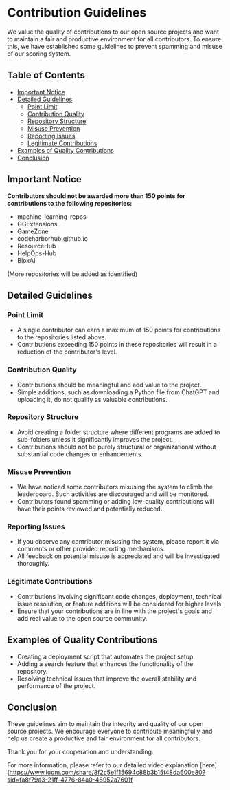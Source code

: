 # Contribution Guidelines

We value the quality of contributions to our open source projects and want to maintain a fair and productive environment for all contributors. To ensure this, we have established some guidelines to prevent spamming and misuse of our scoring system.

## Table of Contents

- [Important Notice](#important-notice)
- [Detailed Guidelines](#detailed-guidelines)
  - [Point Limit](#point-limit)
  - [Contribution Quality](#contribution-quality)
  - [Repository Structure](#repository-structure)
  - [Misuse Prevention](#misuse-prevention)
  - [Reporting Issues](#reporting-issues)
  - [Legitimate Contributions](#legitimate-contributions)
- [Examples of Quality Contributions](#examples-of-quality-contributions)
- [Conclusion](#conclusion)

## Important Notice

**Contributors should not be awarded more than 150 points for contributions to the following repositories:**

- machine-learning-repos
- GGExtensions
- GameZone
- codeharborhub.github.io
- ResourceHub
- HelpOps-Hub
- BloxAI

(More repositories will be added as identified)

## Detailed Guidelines

### Point Limit

- A single contributor can earn a maximum of 150 points for contributions to the repositories listed above.
- Contributions exceeding 150 points in these repositories will result in a reduction of the contributor's level.

### Contribution Quality

- Contributions should be meaningful and add value to the project.
- Simple additions, such as downloading a Python file from ChatGPT and uploading it, do not qualify as valuable contributions.

### Repository Structure

- Avoid creating a folder structure where different programs are added to sub-folders unless it significantly improves the project.
- Contributions should not be purely structural or organizational without substantial code changes or enhancements.

### Misuse Prevention

- We have noticed some contributors misusing the system to climb the leaderboard. Such activities are discouraged and will be monitored.
- Contributors found spamming or adding low-quality contributions will have their points reviewed and potentially reduced.

### Reporting Issues

- If you observe any contributor misusing the system, please report it via comments or other provided reporting mechanisms.
- All feedback on potential misuse is appreciated and will be investigated thoroughly.

### Legitimate Contributions

- Contributions involving significant code changes, deployment, technical issue resolution, or feature additions will be considered for higher levels.
- Ensure that your contributions are in line with the project's goals and add real value to the open source community.

## Examples of Quality Contributions

- Creating a deployment script that automates the project setup.
- Adding a search feature that enhances the functionality of the repository.
- Resolving technical issues that improve the overall stability and performance of the project.

## Conclusion

These guidelines aim to maintain the integrity and quality of our open source projects. We encourage everyone to contribute meaningfully and help us create a productive and fair environment for all contributors.

Thank you for your cooperation and understanding.

For more information, please refer to our detailed video explanation [here](https://www.loom.com/share/8f2c5e1f15694c88b3b15f48da600e80?sid=fa8f79a3-21ff-4776-84a0-48952a7601f
